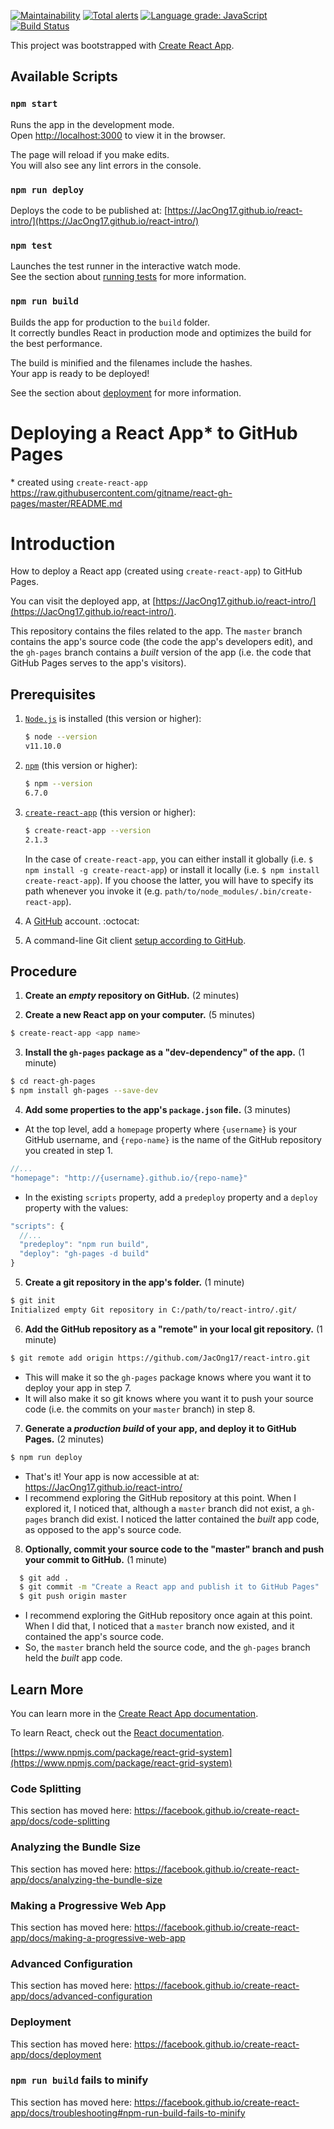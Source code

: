 [![Maintainability](https://api.codeclimate.com/v1/badges/2510b63e7c562c6a0691/maintainability)](https://codeclimate.com/github/JacOng17/react-intro/maintainability)
[![Total alerts](https://img.shields.io/lgtm/alerts/g/JacOng17/react-intro.svg?logo=lgtm&logoWidth=18)](https://lgtm.com/projects/g/JacOng17/react-intro/alerts/)
[![Language grade: JavaScript](https://img.shields.io/lgtm/grade/javascript/g/JacOng17/react-intro.svg?logo=lgtm&logoWidth=18)](https://lgtm.com/projects/g/JacOng17/react-intro/context:javascript)
[![Build Status](https://travis-ci.org/JacOng17/react-intro.svg?branch=master)](https://travis-ci.org/JacOng17/react-intro)

This project was bootstrapped with [Create React App](https://github.com/facebook/create-react-app).

## Available Scripts

### `npm start`

Runs the app in the development mode.<br>
Open [http://localhost:3000](http://localhost:3000) to view it in the browser.

The page will reload if you make edits.<br>
You will also see any lint errors in the console.

### `npm run deploy`

Deploys the code to be published at: [https://JacOng17.github.io/react-intro/](https://JacOng17.github.io/react-intro/)

### `npm test`

Launches the test runner in the interactive watch mode.<br>
See the section about [running tests](https://facebook.github.io/create-react-app/docs/running-tests) for more information.

### `npm run build`

Builds the app for production to the `build` folder.<br>
It correctly bundles React in production mode and optimizes the build for the best performance.

The build is minified and the filenames include the hashes.<br>
Your app is ready to be deployed!

See the section about [deployment](https://facebook.github.io/create-react-app/docs/deployment) for more information.

# Deploying a React App* to GitHub Pages

\* created using `create-react-app`
https://raw.githubusercontent.com/gitname/react-gh-pages/master/README.md

# Introduction

How to deploy a React app (created using `create-react-app`) to GitHub Pages.

You can visit the deployed app, at [https://JacOng17.github.io/react-intro/](https://JacOng17.github.io/react-intro/).

This repository contains the files related to the app. The `master` branch contains the app's source code (the code the app's developers edit), and the `gh-pages` branch contains a *built* version of the app (i.e. the code that GitHub Pages serves to the app's visitors).

## Prerequisites

1. [`Node.js`](https://nodejs.org/) is installed (this version or higher):

    ```sh
    $ node --version
    v11.10.0
    ```

2. [`npm`](https://nodejs.org/) (this version or higher):

    ```sh
    $ npm --version
    6.7.0
    ```
3. [`create-react-app`](https://github.com/facebookincubator/create-react-app) (this version or higher):

    ```sh
    $ create-react-app --version
    2.1.3
    ```

    In the case of `create-react-app`, you can either install it globally (i.e. `$ npm install -g create-react-app`) or install it locally (i.e. `$ npm install create-react-app`). If you choose the latter, you will have to specify its path whenever you invoke it (e.g. `path/to/node_modules/.bin/create-react-app`).

4. A [GitHub](https://www.github.com) account. :octocat:

5. A command-line Git client [setup according to GitHub](https://help.github.com/articles/set-up-git/).

## Procedure

1. **Create an *empty* repository on GitHub.** (2 minutes)

2. **Create a new React app on your computer.** (5 minutes)

```sh
$ create-react-app <app name>
```

3. **Install the `gh-pages` package as a "dev-dependency" of the app.** (1 minute)

```sh
$ cd react-gh-pages
$ npm install gh-pages --save-dev
```

4. **Add some properties to the app's `package.json` file.** (3 minutes)

* At the top level, add a `homepage` property where `{username}` is your GitHub username, and `{repo-name}` is the name of the GitHub repository you created in step 1.

```js
//...
"homepage": "http://{username}.github.io/{repo-name}"
```

* In the existing `scripts` property, add a `predeploy` property and a `deploy` property with the values:

```js
"scripts": {
  //...
  "predeploy": "npm run build",
  "deploy": "gh-pages -d build"
}
```

5. **Create a git repository in the app's folder.** (1 minute)

```sh
$ git init
Initialized empty Git repository in C:/path/to/react-intro/.git/
```

6. **Add the GitHub repository as a "remote" in your local git repository.** (1 minute)

```sh
$ git remote add origin https://github.com/JacOng17/react-intro.git
```

* This will make it so the `gh-pages` package knows where you want it to deploy your app in step 7.
* It will also make it so git knows where you want it to push your source code (i.e. the commits on your `master` branch) in step 8.

7. **Generate a *production build* of your app, and deploy it to GitHub Pages.** (2 minutes)

```sh
$ npm run deploy
```

* That's it! Your app is now accessible at at: https://JacOng17.github.io/react-intro/
* I recommend exploring the GitHub repository at this point. When I explored it, I noticed that, although a `master` branch did not exist, a `gh-pages` branch did exist. I noticed the latter contained the *built* app code, as opposed to the app's source code.

8. **Optionally, commit your source code to the "master" branch and push your commit to GitHub.** (1 minute)

```sh
  $ git add .
  $ git commit -m "Create a React app and publish it to GitHub Pages"
  $ git push origin master
  ```

* I recommend exploring the GitHub repository once again at this point. When I did that, I noticed that a `master` branch now existed, and it contained the app's source code.
* So, the `master` branch held the source code, and the `gh-pages` branch held the *built* app code.

## Learn More
You can learn more in the [Create React App documentation](https://facebook.github.io/create-react-app/docs/getting-started).

To learn React, check out the [React documentation](https://reactjs.org/).

[https://www.npmjs.com/package/react-grid-system](https://www.npmjs.com/package/react-grid-system)
### Code Splitting

This section has moved here: https://facebook.github.io/create-react-app/docs/code-splitting

### Analyzing the Bundle Size

This section has moved here: https://facebook.github.io/create-react-app/docs/analyzing-the-bundle-size

### Making a Progressive Web App

This section has moved here: https://facebook.github.io/create-react-app/docs/making-a-progressive-web-app

### Advanced Configuration

This section has moved here: https://facebook.github.io/create-react-app/docs/advanced-configuration

### Deployment

This section has moved here: https://facebook.github.io/create-react-app/docs/deployment

### `npm run build` fails to minify

This section has moved here: https://facebook.github.io/create-react-app/docs/troubleshooting#npm-run-build-fails-to-minify
